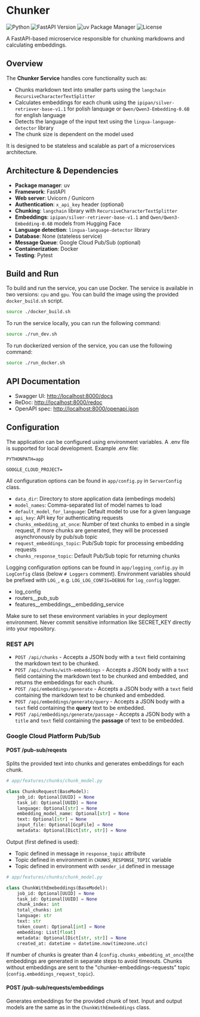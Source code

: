 # Chunker

![Python](https://img.shields.io/badge/python-3.12-blue)
![FastAPI Version](https://img.shields.io/badge/FastAPI-0.116%2B-009688.svg)
![uv Package Manager](https://img.shields.io/badge/Package%20Manager-uv-purple.svg)
![License](https://img.shields.io/badge/License-MIT-lightgray.svg)

A FastAPI-based microservice responsible for chunking markdowns and calculating embeddings.

## Overview

The **Chunker Service** handles core functionality such as:

* Chunks markdown text into smaller parts using the `langchain` `RecursiveCharacterTextSplitter`
* Calculates embeddings for each chunk using the `ipipan/silver-retriever-base-v1.1` for polish lanquage or `Qwen/Qwen3-Embedding-0.6B` for english language
* Detects the language of the input text using the `lingua-language-detector` library
* The chunk size is dependent on the model used

It is designed to be stateless and scalable as part of a microservices architecture.

## Architecture & Dependencies

* **Package manager**: uv
* **Framework**: FastAPI
* **Web server**: Uvicorn / Gunicorn
* **Authentication**: `x_api_key` header (optional)
* **Chunking**: `langchain` library with `RecursiveCharacterTextSplitter`
* **Embeddings**: `ipipan/silver-retriever-base-v1.1` and `Qwen/Qwen3-Embedding-0.6B` models from Hugging Face
* **Language detection**: `lingua-language-detector` library
* **Database**: None (stateless service)
* **Message Queue**: Google Cloud Pub/Sub (optional)
* **Containerization**: Docker
* **Testing**: Pytest

## Build and Run

To build and run the service, you can use Docker. The service is available in two versions: `cpu` and `gpu`. You can build the image using the provided `docker_build.sh` script.

```bash
source ./docker_build.sh
```

To run the service locally, you can run the following command:

```bash
source ./run_dev.sh
```

To run dockerized version of the service, you can use the following command:

```bash
source ./run_docker.sh
```

## API Documentation

* Swagger UI: [http://localhost:8000/docs](http://localhost:8000/docs)
* ReDoc: [http://localhost:8000/redoc](http://localhost:8000/redoc)
* OpenAPI spec: [http://localhost:8000/openapi.json](http://localhost:8000/openapi.json)

## Configuration

The application can be configured using environment variables. A .env file is supported for local development.
Example .env file:

```dotenv
PYTHONPATH=app

GOOGLE_CLOUD_PROJECT=
```

All configuration options can be found in `app/config.py` in `ServerConfig` class.

* `data_dir`: Directory to store application data (embedings models)
* `model_names`: Comma-separated list of model names to load
* `default_model_for_language`: Default model to use for a given language  
* `api_key`: API key for authenticating requests
* `chunks_embedding_at_once`: Number of text chunks to embed in a single request, if more chunks are generated, they will be processed asynchronously by pub/sub topic
* `request_embeddings_topic`: Pub/Sub topic for processing embedding requests
* `chunks_response_topic`: Default Pub/Sub topic for returning chunks

Logging configuration options can be found in `app/logging_config.py` in `LogConfig` class (below `# Loggers` comment).
Environment variables should be prefixed with `LOG_`, e.g. `LOG_LOG_CONFIG=DEBUG` for `log_config` logger.

* log_config
* routers__pub_sub
* features__embeddings__embedding_service

Make sure to set these environment variables in your deployment environment. Never commit sensitive information like SECRET_KEY directly into your repository.

### REST API

* `POST /api/chunks` - Accepts a JSON body with a `text` field containing the markdown text to be chunked.
* `POST /api/chunks/with-embeddings` - Accepts a JSON body with a `text` field containing the markdown text to be chunked and embedded, and returns the embeddings for each chunk.
* `POST /api/embeddings/generate` - Accepts a JSON body with a `text` field containing the markdown text to be chunked and embedded.
* `POST /api/embeddings/generate/query` - Accepts a JSON body with a `text` field containing the **query** text to be embedded.
* `POST /api/embeddings/generate/passage` - Accepts a JSON body with a `title` and `text` field containing the **passage** of text to be embedded.

### Google Cloud Platform Pub/Sub

#### POST /pub-sub/reqests

Splits the provided text into chunks and generates embeddings for each chunk.

```python
# app/features/chunks/chunk_model.py

class ChunksRequest(BaseModel):
    job_id: Optional[UUID] = None
    task_id: Optional[UUID] = None
    language: Optional[str] = None
    embedding_model_name: Optional[str] = None
    text: Optional[str] = None
    input_file: Optional[GcpFile] = None
    metadata: Optional[Dict[str, str]] = None
```

Output (first defined is used):

* Topic defined in message in `response_topic` attribute
* Topic defined in environment in `CHUNKS_RESPONSE_TOPIC` variable
* Topic defined in environment with `sender_id` defined in message

```python
# app/features/chunks/chunk_model.py

class ChunkWithEmebeddings(BaseModel):
    job_id: Optional[UUID] = None
    task_id: Optional[UUID] = None
    chunk_index: int
    total_chunks: int
    language: str
    text: str
    token_count: Optional[int] = None
    embedding: List[float]
    metadata: Optional[Dict[str, str]] = None
    created_at: datetime = datetime.now(timezone.utc)
```

If number of chunks is greater than 4 (`config.chunks_embedding_at_once`)the embeddings are generated in separate steps to avoid timeouts.
Chunks without embeddings are sent to the "chunker-embeddings-requests" topic (`config.embeddings_request_topic`).

#### POST /pub-sub/requests/embeddings

Generates embeddings for the provided chunk of text. Input and output models are the same as in the `ChunkWithEmebeddings` class.
